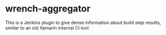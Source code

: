 # wrench-aggregator

This is a Jenkins plugin to give dense information about build step results, similar to an old Xamarin internal CI tool
